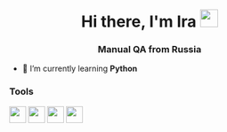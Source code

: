 <h1 align="center">Hi there, I'm Ira</a> <img src="https://github.com/blackcater/blackcater/raw/main/images/Hi.gif" height="32"/></h1>

<h3 align="center">Manual QA from Russia</h3>

- 🌱 I’m currently learning **Python**

### **Tools**

<img src="https://cdn.jsdelivr.net/gh/devicons/devicon/icons/python/python-original.svg" width="30" 
     height="30"/>
<img src="https://cdn.jsdelivr.net/gh/devicons/devicon/icons/pycharm/pycharm-plain-wordmark.svg"
 width="30" 
     height="30" /> <img src="https://cdn.jsdelivr.net/gh/devicons/devicon/icons/pytest/pytest-original.svg" width="30" 
     height="30" /> <img src="https://cdn.jsdelivr.net/gh/devicons/devicon/icons/selenium/selenium-original.svg" width="30" 
     height="30" />



<!--
**uchuvatova/uchuvatova** is a ✨ _special_ ✨ repository because its `README.md` (this file) appears on your GitHub profile.

Here are some ideas to get you started:

- 🔭 I’m currently working on ...
- 🌱 I’m currently learning ...
- 👯 I’m looking to collaborate on ...
- 🤔 I’m looking for help with ...
- 💬 Ask me about ...
- 📫 How to reach me: ...
- 😄 Pronouns: ...
- ⚡ Fun fact: ...
-->
